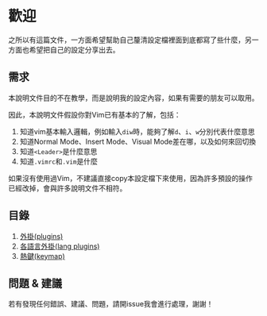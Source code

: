 # 歡迎

之所以有這篇文件，一方面希望幫助自己釐清設定檔裡面到底都寫了些什麼，另一方面也希望把自己的設定分享出去。

## 需求

本說明文件目的不在教學，而是說明我的設定內容，如果有需要的朋友可以取用。

因此，本說明文件假設你對Vim已有基本的了解，包括：

1. 知道vim基本輸入邏輯，例如輸入`diw`時，能夠了解`d`、`i`、`w`分別代表什麼意思
2. 知道Normal Mode、Insert Mode、Visual Mode差在哪，以及如何來回切換
3. 知道`<Leader>`是什麼意思
4. 知道`.vimrc`和`.vim`是什麼

如果沒有使用過Vim，不建議直接copy本設定檔下來使用，因為許多預設的操作已經改掉，會與許多說明文件不相符。

## 目錄

1. [外掛(plugins)](https://github.com/nkj20932/.vim/blob/master/document/plugins.md)
2. [各語言外掛(lang plugins)](https://github.com/nkj20932/.vim/blob/master/document/lang_plugins.md)
3. [熱鍵(keymap)](https://github.com/nkj20932/.vim/blob/master/document/keymap.md)

## 問題 & 建議

若有發現任何錯誤、建議、問題，請開issue我會進行處理，謝謝！
